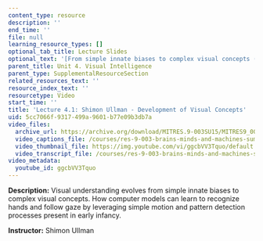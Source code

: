 ```yaml
---
content_type: resource
description: ''
end_time: ''
file: null
learning_resource_types: []
optional_tab_title: Lecture Slides
optional_text: '[From simple innate biases to complex visual concepts (PDF - 2.4MB)](resources/mitres_9_003sum15_lec4-1)'
parent_title: Unit 4. Visual Intelligence
parent_type: SupplementalResourceSection
related_resources_text: ''
resource_index_text: ''
resourcetype: Video
start_time: ''
title: 'Lecture 4.1: Shimon Ullman - Development of Visual Concepts'
uid: 5cc7066f-9317-499a-9601-b77e09b3db7a
video_files:
  archive_url: https://archive.org/download/MITRES.9-003SU15/MITRES9_003SU15_Lecture_4-1_300k.mp4
  video_captions_file: /courses/res-9-003-brains-minds-and-machines-summer-course-summer-2015/8188dbb266b35f09bd1c57eef4872c56_ggcbVV3Tquo.vtt
  video_thumbnail_file: https://img.youtube.com/vi/ggcbVV3Tquo/default.jpg
  video_transcript_file: /courses/res-9-003-brains-minds-and-machines-summer-course-summer-2015/56d1ccd3d6187c279e98cc4d3d8fc283_ggcbVV3Tquo.pdf
video_metadata:
  youtube_id: ggcbVV3Tquo
---
```


**Description:** Visual understanding evolves from simple innate biases to complex visual concepts. How computer models can learn to recognize hands and follow gaze by leveraging simple motion and pattern detection processes present in early infancy.

**Instructor:** Shimon Ullman